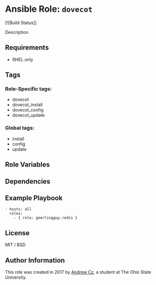 # Ansible Role: `dovecot`

[![Build Status]]

Description

## Requirements

* RHEL only

## Tags

### Role-Specific tags:

* dovecot
* dovecot_install
* dovecot_config
* dovecot_update

### Global tags:

* install
* config
* update

## Role Variables


## Dependencies



## Example Playbook

    - hosts: all
      roles:
        - { role: geerlingguy.redis }

## License

MIT / BSD

## Author Information

This role was created in 2017 by [Andrew Cz](https://hobbithole.blue), a student at The Ohio State University.
